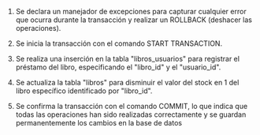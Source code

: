 1. Se declara un manejador de excepciones para capturar cualquier error que ocurra durante la transacción y realizar un ROLLBACK (deshacer las operaciones).

2. Se inicia la transacción con el comando START TRANSACTION.

3. Se realiza una inserción en la tabla "libros_usuarios" para registrar el préstamo del libro, especificando el "libro_id" y el "usuario_id".

4. Se actualiza la tabla "libros" para disminuir el valor del stock en 1 del libro específico identificado por "libro_id".

5. Se confirma la transacción con el comando COMMIT, lo que indica que todas las operaciones han sido realizadas correctamente y se guardan permanentemente los cambios en la base de datos